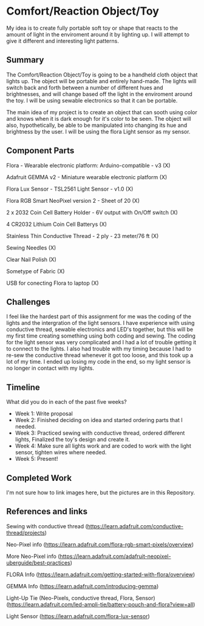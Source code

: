 # Comfort/Reaction Object/Toy

My idea is to create fully portable soft toy or shape that reacts to the amount of light in the enviroment around it by lighting up. I will attempt to give it different and interesting light patterns.

## Summary

The Comfort/Reaction Object/Toy is going to be a handheld cloth object that lights up. The object will be portable and entirely hand-made. The lights will switch back and forth between a number of different hues and brightnesses, and will change based off the light in the enviroment around the toy. I will be using sewable electronics so that it can be portable.

The main idea of my project is to create an object that can sooth using color and knows when it is dark enough for it's color to be seen. The object will also, hypothetically, be able to be manipulated into changing its hue and brightness by the user. I will be using the flora Light sensor as my sensor.

## Component Parts

Flora - Wearable electronic platform: Arduino-compatible - v3 (X)

Adafruit GEMMA v2 - Miniature wearable electronic platform (X)

Flora Lux Sensor - TSL2561 Light Sensor - v1.0 (X)

Flora RGB Smart NeoPixel version 2 - Sheet of 20 (X)

2 x 2032 Coin Cell Battery Holder - 6V output with On/Off switch (X)

4 CR2032 Lithium Coin Cell Batterys (X)

Stainless Thin Conductive Thread - 2 ply - 23 meter/76 ft (X)

Sewing Needles (X)

Clear Nail Polish (X)

Sometype of Fabric (X)

USB for conecting Flora to laptop (X)

## Challenges

I feel like the hardest part of this assignment for me was the coding of the lights and the intergration of the light sensors. I have experience with using conductive thread, sewable electronics and LED's together, but this will be my first time creating something using both coding and sewing. The coding for the light sensor was very complicated and I had a lot of trouble getting it to connect to the lights. I also had trouble with my timing because I had to re-sew the conductive thread whenever it got too loose, and this took up a lot of my time.
I ended up losing my code in the end, so my light sensor is no longer in contact with my lights.


## Timeline

What did you do in each of the past five weeks?

- Week 1: Write proposal
- Week 2: Finished deciding on idea and started ordering parts that I needed.
- Week 3: Practiced sewing with conductive thread, ordered different lights, Finalized the toy's design and create it.
- Week 4: Make sure all lights work and are coded to work with the light sensor, tighten wires where needed.
- Week 5: Present!

## Completed Work

I'm not sure how to link images here, but the pictures are in this Repository.

## References and links

Sewing with conductive thread (https://learn.adafruit.com/conductive-thread/projects)

Neo-Pixel info (https://learn.adafruit.com/flora-rgb-smart-pixels/overview)

More Neo-Pixel info (https://learn.adafruit.com/adafruit-neopixel-uberguide/best-practices)

FLORA Info (https://learn.adafruit.com/getting-started-with-flora/overview)

GEMMA Info (https://learn.adafruit.com/introducing-gemma)

Light-Up Tie (Neo-Pixels, conductive thread, Flora, Sensor) (https://learn.adafruit.com/led-ampli-tie/battery-pouch-and-flora?view=all)

Light Sensor (https://learn.adafruit.com/flora-lux-sensor)
